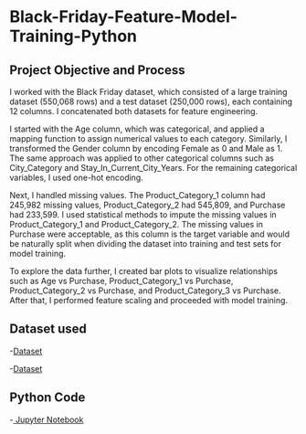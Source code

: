# Black-Friday-Feature-Model-Training-Python

## Project Objective and Process 
I worked with the Black Friday dataset, which consisted of a large training dataset (550,068 rows) and a test dataset (250,000 rows), each containing 12 columns. I concatenated both datasets for feature engineering.

I started with the Age column, which was categorical, and applied a mapping function to assign numerical values to each category. Similarly, I transformed the Gender column by encoding Female as 0 and Male as 1. The same approach was applied to other categorical columns such as City_Category and Stay_In_Current_City_Years. For the remaining categorical variables, I used one-hot encoding.

Next, I handled missing values. The Product_Category_1 column had 245,982 missing values, Product_Category_2 had 545,809, and Purchase had 233,599. I used statistical methods to impute the missing values in Product_Category_1 and Product_Category_2. The missing values in Purchase were acceptable, as this column is the target variable and would be naturally split when dividing the dataset into training and test sets for model training.

To explore the data further, I created bar plots to visualize relationships such as Age vs Purchase, Product_Category_1 vs Purchase, Product_Category_2 vs Purchase, and Product_Category_3 vs Purchase. After that, I performed feature scaling and proceeded with model training.

## Dataset used

-<a href="https://github.com/AsheeshSinghrajput/Black-Friday-Feature-Engineering-Python/blob/main/train.csv">Dataset</a>

-<a href="https://github.com/AsheeshSinghrajput/Black-Friday-Feature-Engineering-Python/blob/main/test.csv">Dataset</a>

## Python Code

-<a href="https://github.com/AsheeshSinghrajput/Zomato-Python-EDA/blob/main/Zomato%20Exploratory%20Data%20Analysis.ipynb"> Jupyter Notebook</a>


